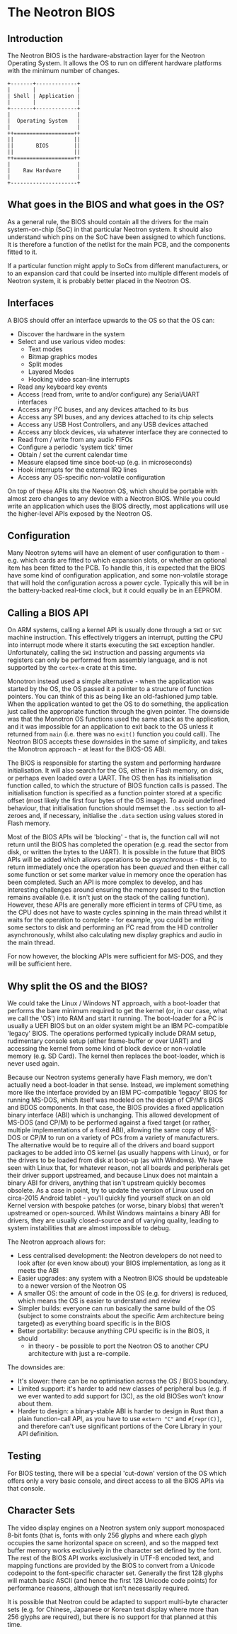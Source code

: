 # The Neotron BIOS

## Introduction

The Neotron BIOS is the hardware-abstraction layer for the Neotron Operating
System. It allows the OS to run on different hardware platforms with the minimum
number of changes.

```
+-------+-------------+
|       |             |
| Shell | Application |
|       |             |
+-------+-------------+
|                     |
|  Operating System   |
|                     |
++===================++
||                   ||
||       BIOS        ||
||                   ||
++===================++
|                     |
|    Raw Hardware     |
|                     |
+---------------------+
```

## What goes in the BIOS and what goes in the OS?

As a general rule, the BIOS should contain all the drivers for the main system-on-chip (SoC) in that particular Neotron system. It should also understand which pins on the SoC have been assigned to which functions. It is therefore a function of the netlist for the main PCB, and the components fitted to it.

If a particular function might apply to SoCs from different manufacturers, or to an expansion card that could be inserted into multiple different models of Neotron system, it is probably better placed in the Neotron OS.

## Interfaces

A BIOS should offer an interface upwards to the OS so that the OS can:

* Discover the hardware in the system
* Select and use various video modes:
	* Text modes
	* Bitmap graphics modes
	* Split modes
	* Layered Modes
	* Hooking video scan-line interrupts
* Read any keyboard key events
* Access (read from, write to and/or configure) any Serial/UART interfaces
* Access any I²C buses, and any devices attached to its bus
* Access any SPI buses, and any devices attached to its chip selects
* Access any USB Host Controllers, and any USB devices attached
* Access any block devices, via whatever interface they are connected to
* Read from / write from any audio FIFOs
* Configure a periodic 'system tick' timer
* Obtain / set the current calendar time
* Measure elapsed time since boot-up (e.g. in microseconds)
* Hook interrupts for the external IRQ lines
* Access any OS-specific non-volatile configuration

On top of these APIs sits the Neotron OS, which should be portable with almost
zero changes to any device with a Neotron BIOS. While you could write an
application which uses the BIOS directly, most applications will use the
higher-level APIs exposed by the Neotron OS.

## Configuration

Many Neotron sytems will have an element of user configuration to them - e.g. which cards are fitted to which expansion slots, or whether an optional item has been fitted to the PCB. To handle this, it is expected that the BIOS have some kind of configuration application, and some non-volatile storage that will hold the configuration across a power cycle. Typically this will be in the battery-backed real-time clock, but it could equally be in an EEPROM.

## Calling a BIOS API

On ARM systems, calling a kernel API is usually done through a `SWI` or `SVC`
machine instruction. This effectively triggers an interrupt, putting the CPU
into interrupt mode where it starts executing the `SWI` exception handler.
Unfortunately, calling the `SWI` instruction and passing arguments via registers
can only be performed from assembly language, and is not supported by the
`cortex-m` crate at this time.

Monotron instead used a simple alternative - when the application was started by
the OS, the OS passed it a pointer to a structure of function pointers. You can
think of this as being like an old-fashioned jump table. When the application
wanted to get the OS to do something, the application just called the
appropriate function through the given pointer. The downside was that the
Monotron OS functions used the same stack as the application, and it was
impossible for an application to exit back to the OS unless it returned from
`main` (i.e. there was no `exit()` function you could call). The Neotron BIOS
accepts these downsides in the same of simplicity, and takes the Monotron
approach - at least for the BIOS-OS ABI.

The BIOS is responsible for starting the system and performing hardware
initialisation. It will also search for the OS, either in Flash memory, on disk, or
perhaps even loaded over a UART. The OS then has its initialisation function
called, to which the structure of BIOS function calls is passed. The
initialisation function is specified as a function pointer stored at a
specific offset (most likely the first four bytes of the OS image). To avoid
undefined behaviour, that initialisation function should memset the `.bss`
section to all-zeroes and, if necessary, initialise the `.data` section using
values stored in Flash memory.

Most of the BIOS APIs will be 'blocking' - that is, the function call will not
return until the BIOS has completed the operation (e.g. read the sector from
disk, or written the bytes to the UART). It is possible in the future that BIOS
APIs will be added which allows operations to be *asynchronous* - that is, to
return immediately once the operation has been *queued* and then either call
some function or set some marker value in memory once the operation has been
completed. Such an API is more complex to develop, and has interesting
challenges around ensuring the memory passed to the function remains available
(i.e. it isn't just on the stack of the calling function). However, these APIs
are generally more efficient in terms of CPU time, as the CPU does not have to
waste cycles spinning in the main thread whilst it waits for the operation to
complete - for example, you could be writing some sectors to disk and performing
an I²C read from the HID controller asynchronously, whilst also calculating new
display graphics and audio in the main thread.

For now however, the blocking APIs were sufficient for MS-DOS, and they will be sufficient here.

## Why split the OS and the BIOS?

We could take the Linux / Windows NT approach, with a boot-loader that performs
the bare minimum required to get the kernel (or, in our case, what we call the
'OS') into RAM and start it running. The boot-loader for a PC is usually a UEFI
BIOS but on an older system might be an IBM PC-compatible 'legacy' BIOS. The
operations performed typically include DRAM setup, rudimentary console setup
(either frame-buffer or over UART) and accessing the kernel from some kind of
block device or non-volatile memory (e.g. SD Card). The kernel then replaces
the boot-loader, which is never used again.

Because our Neotron systems generally have Flash memory, we don't actually
need a boot-loader in that sense. Instead, we implement something more like
the interface provided by an IBM PC-compatible 'legacy' BIOS for running
MS-DOS, which itself was modeled on the design of CP/M's BIOS and BDOS
components. In that case, the BIOS provides a fixed application binary
interface (ABI) which is unchanging. This allowed development of MS-DOS (and
CP/M) to be performed against a fixed target (or rather, multiple
implementations of a fixed ABI), allowing the same copy of MS-DOS or CP/M to
run on a variety of PCs from a variety of manufacturers. The alternative would
be to require all of the drivers and board support packages to be added into
OS kernel (as usually happens with Linux), or for the drivers to be loaded
from disk at boot-up (as with Windows). We have seen with Linux that, for
whatever reason, not all boards and peripherals get their driver support
upstreamed, and because Linux does not maintain a binary ABI for drivers,
anything that isn't upstream quickly becomes obsolete. As a case in point, try
to update the version of Linux used on circa-2015 Android tablet - you'll
quickly find yourself stuck on an old Kernel version with bespoke patches (or
worse, binary blobs) that weren't upstreamed or open-sourced. Whilst Windows
maintains a binary ABI for drivers, they are usually closed-source and of
varying quality, leading to system instabilities that are almost impossible to
debug.

The Neotron approach allows for:

* Less centralised development: the Neotron developers do not need to look
  after (or even know about) your BIOS implementation, as long as it meets the
  ABI
* Easier upgrades: any system with a Neotron BIOS should be updateable to a
  newer version of the Neotron OS
* A smaller OS: the amount of code in the OS (e.g. for drivers) is reduced, which
  means the OS is easier to understand and review
* Simpler builds: everyone can run basically the same build of the OS (subject
  to some constraints about the specific Arm architecture being targeted) as
  everything board specific is in the BIOS
* Better portability: because anything CPU specific is in the BIOS, it should
  - in theory - be possible to port the Neotron OS to another CPU architecture
  with just a re-compile.

The downsides are:

* It's slower: there can be no optimisation across the OS / BIOS boundary.
* Limited support: it's harder to add new classes of peripheral bus (e.g. if
  we ever wanted to add support for I3C), as the old BIOSes won't know about
  them.
* Harder to design: a binary-stable ABI is harder to design in Rust than a
  plain function-call API, as you have to use `extern "C"` and `#[repr(C)]`,
  and therefore can't use significant portions of the Core Library in your API
  definition.

## Testing

For BIOS testing, there will be a special 'cut-down' version of the OS which
offers only a very basic console, and direct access to all the BIOS APIs via
that console.

## Character Sets

The video display engines on a Neotron system only support monospaced 8-bit
fonts (that is, fonts with only 256 glyphs and where each glyph occupies the
same horizontal space on screen), and so the mapped text buffer memory works
exclusively in the character set defined by the font. The rest of the BIOS API
works exclusively in UTF-8 encoded text, and mapping functions are provided by
the BIOS to convert from a Unicode codepoint to the font-specific character set.
Generally the first 128 glyphs will match basic ASCII (and hence the first 128
Unicode code points) for performance reasons, although that isn't necessarily
required.

It is possible that Neotron could be adapted to support multi-byte character
sets (e.g. for Chinese, Japanese or Korean text display where more than 256
glyphs are required), but there is no support for that planned at this time.
